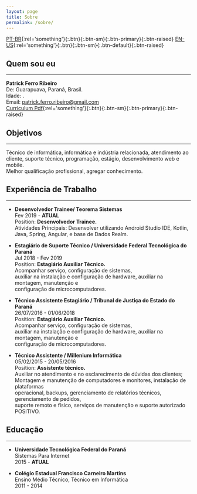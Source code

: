 ```yaml
---
layout: page
title: Sobre
permalink: /sobre/
---
```


[PT-BR](https://riberman.github.io/sobre/){:rel='something'}{:.btn}{:.btn-sm}{:.btn-primary}{:.btn-raised}  [EN-US](https://riberman.github.io/about/){:rel='something'}{:.btn}{:.btn-sm}{:.btn-default}{:.btn-raised}  

## Quem sou eu  
___
**Patrick Ferro Ribeiro**  
De: Guarapuava, Paraná, Brasil.  
Idade: <script>var birth = new Date("August 26, 1995 00:00:00");
  var curr  = new Date();
  var diff = curr.getTime() - birth.getTime();
   document.write(Math.floor(diff / (1000 * 60 * 60 * 24 * 365.25)));</script>.  
Email: patrick.ferro.ribeiro@gmail.com  
[Curriculum Pdf](https://raw.githubusercontent.com/riberman/riberman.github.io/master/files/patrick_ferro_ribeiro.pdf){:rel='something'}{:.btn}{:.btn-sm}{:.btn-primary}{:.btn-raised}  
## Objetivos  
___
Técnico de informática, informática e indústria relacionada, atendimento ao cliente, suporte técnico, programação,   estágio, desenvolvimento web e mobile.  
Melhor qualificação profissional, agregar conhecimento.  

## Experiência de Trabalho  
___
 - **Desenvolvedor Trainee/ Teorema Sistemas**  
Fev 2019 - **ATUAL**  
Position: **Desenvolvedor Trainee.**  
Atividades Principais: Desenvolver utilizando Android Studio IDE, Kotlin, Java, Spring, Angular, e base de Dados Realm.  

 - **Estagiário de Suporte Técnico / Universidade Federal Tecnológica do Paraná**  
Jul 2018 - Fev 2019  
Position: **Estagiário Auxiliar Técnico.**  
Acompanhar serviço, configuração de sistemas,  
auxiliar na instalação e configuração de hardware, auxiliar na montagem, manutenção e  
configuração de microcomputadores.  

 - **Técnico Assistente Estagiário / Tribunal de Justiça do Estado do Paraná**  
26/07/2016 - 01/06/2018  
Position: **Estagiário Auxiliar Técnico.**  
Acompanhar serviço, configuração de sistemas,  
auxiliar na instalação e configuração de hardware, auxiliar na montagem, manutenção e  
configuração de microcomputadores.  

 - **​Técnico Assistente / Millenium Informática**  
 05/02/2015 - 20/05/2016  
 Position: **Assistente técnico.**  
Auxiliar no atendimento e no esclarecimento de dúvidas dos clientes;  
Montagem e manutenção de computadores e monitores, instalação de plataformas  
operacional, backups, gerenciamento de relatórios técnicos, gerenciamento de pedidos,  
suporte remoto e físico, serviços de manutenção e suporte autorizado POSITIVO.   

## Educação  
___
 - **Universidade Tecnológica Federal do Paraná**  
 Sistemas Para Internet  
 2015 - **ATUAL**  


 - **Colégio Estadual Francisco Carneiro Martins**  
 Ensino Médio Técnico, Técnico em Informática  
 2011 - 2014  
